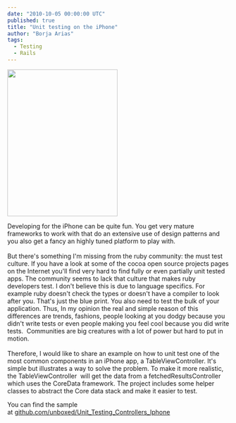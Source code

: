 ```yaml
---
date: "2010-10-05 00:00:00 UTC"
published: true
title: "Unit testing on the iPhone"
author: "Borja Arias"
tags:
  - Testing
  - Rails
---
```


<p><img alt="" height="333" src="/uploads/Image/iphone_with_code.jpg" width="250" /></p>
<p>Developing for the iPhone can be quite fun. You get very mature frameworks to work with that do an extensive use of design patterns and you also get a fancy an highly tuned platform to play with.<br />
<br />
But there&#39;s something I&#39;m missing from the ruby community: the must test culture. If you have a look at some of the cocoa open source projects pages on the Internet you&#39;ll find very hard to find fully or even partially unit tested apps. The community seems to lack that culture that makes ruby developers test. I don&#39;t believe this is due to language specifics. For example ruby doesn&#39;t check the types or doesn&#39;t have a compiler to look after you. That&#39;s just the blue print. You also need to test the bulk of your application. Thus, In my opinion the real and simple reason of this differences are trends, fashions, people looking at you dodgy because you didn&#39;t write tests or even people making you feel cool because you did write tests. &nbsp;Communities are big creatures with a lot of power but hard to put in motion.<br />
<br />
Therefore, I would like to share an example on how to unit test one of the most common components in an iPhone app, a TableViewController. It&#39;s simple but illustrates a way to solve the problem. To make it more realistic, the TableViewController &nbsp;will get the data from a fetchedResultsController which uses the CoreData framework. The project includes some helper classes to abstract the Core data stack and make it easier to test.</p>
<p>You can find the sample at&nbsp;<a href="http://github.com/unboxed/Unit_Testing_Controllers_Iphone">github.com/unboxed/Unit_Testing_Controllers_Iphone</a></p>
<p>&nbsp;</p>

